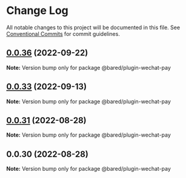 # Change Log

All notable changes to this project will be documented in this file.
See [Conventional Commits](https://conventionalcommits.org) for commit guidelines.

## [0.0.36](https://github.com/baredigit/bared/compare/v0.0.33...v0.0.36) (2022-09-22)

**Note:** Version bump only for package @bared/plugin-wechat-pay





## [0.0.33](https://github.com/baredigit/bared/compare/v0.0.31...v0.0.33) (2022-09-13)

**Note:** Version bump only for package @bared/plugin-wechat-pay





## [0.0.31](https://github.com/baredigit/bared/compare/v0.0.0...v0.0.31) (2022-08-28)

**Note:** Version bump only for package @bared/plugin-wechat-pay





## 0.0.30 (2022-08-28)

**Note:** Version bump only for package @bared/plugin-wechat-pay
